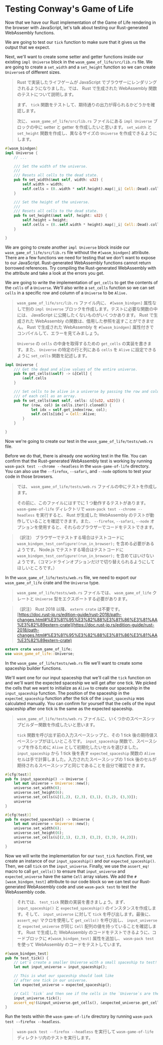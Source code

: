 # Testing Conway's Game of Life

Now that we have our Rust implementation of the Game of Life rendering in the 
browser with JavaScript, let's talk about testing our Rust-generated 
WebAssembly functions.

We are going to test our `tick` function to make sure that it gives us the 
output that we expect.

Next, we'll want to create some setter and getter 
functions inside our existing `impl Universe` block in the
`wasm_game_of_life/src/lib.rs` file. We are going to create a `set_width`
and a `set_height` function so we can create `Universe`s of different sizes.

> Rust で実装したライフゲームが JavaScript でブラウザーにレンダリングされるようになりました。では、 Rust で生成された WebAssembly 関数のテストについて説明します。
>
> まず、 `tick` 関数をテストして、期待通りの出力が得られるかどうかを確認します。
>
> 次に、 `wasm_game_of_life/src/lib.rs` ファイルにある `impl Universe` ブロックの中に setter と getter を作成したいと思います。 `set_width` と `set_height` 関数を作成し、異なるサイズの `Universe` を作成できるようにします。

```rust
#[wasm_bindgen]
impl Universe { 
    // ...

    /// Set the width of the universe.
    ///
    /// Resets all cells to the dead state.
    pub fn set_width(&mut self, width: u32) {
        self.width = width;
        self.cells = (0..width * self.height).map(|_i| Cell::Dead).collect();
    }

    /// Set the height of the universe.
    ///
    /// Resets all cells to the dead state.
    pub fn set_height(&mut self, height: u32) {
        self.height = height;
        self.cells = (0..self.width * height).map(|_i| Cell::Dead).collect();
    }

}
```

We are going to create another `impl Universe` block inside our
`wasm_game_of_life/src/lib.rs` file without the `#[wasm_bindgen]` attribute.
There are a few functions we need for testing that we don't want to expose to
our JavaScript. Rust-generated WebAssembly functions cannot return
borrowed references. Try compiling the Rust-generated WebAssembly with the
attribute and take a look at the errors you get.

We are going to write the implementation of `get_cells` to get the contents of
the `cells` of a `Universe`. We'll also write a `set_cells` function so we can
set `cells` in a specific row and column of a `Universe` to be `Alive.`

> `wasm_game_of_life/src/lib.rs` ファイル内に、 `#[wasm_bindgen]` 属性なしで別の `impl Universe` ブロックを作成します。テストに必要な関数の中には、 JavaScript に公開したくないものがいくつかあります。 Rust で生成された WebAssembly の関数は、借用した参照を返すことができません。 Rust で生成された WebAssembly を `#[wasm_bindgen]` 属性付きでコンパイルして、エラーを見てみましょう。
>
> `Universe` の `cells` の中身を取得するための `get_cells` の実装を書きます。また、 `Universe` の特定の行と列にある `cells` を `Alive` に設定できるように `set_cells` 関数を記述します。

```rust
impl Universe {
    /// Get the dead and alive values of the entire universe.
    pub fn get_cells(&self) -> &[Cell] {
        &self.cells
    }

    /// Set cells to be alive in a universe by passing the row and column
    /// of each cell as an array.
    pub fn set_cells(&mut self, cells: &[(u32, u32)]) {
        for (row, col) in cells.iter().cloned() {
            let idx = self.get_index(row, col);
            self.cells[idx] = Cell::Alive;
        }
    }

}
```

Now we're going to create our test in the `wasm_game_of_life/tests/web.rs` file.

Before we do that, there is already one working test in the file. You can
confirm that the Rust-generated WebAssembly test is working by running
`wasm-pack test --chrome --headless` in the `wasm-game-of-life` directory.
You can also use the `--firefox`, `--safari`, and `--node` options to
test your code in those browsers.

> では、 `wasm_game_of_life/tests/web.rs` ファイルの中にテストを作成します。
>
> その前に、このファイルにはすでに 1 つ動作するテストがあります。 `wasm-game-of-life` ディレクトリで `wasm-pack test --chrome --headless` を実行すると、 Rust が生成した WebAssembly のテストが動作していることを確認できます。また、 `--firefox`, `--safari`, `--node` オプションを使用すると、それらのブラウザーでコードをテストできます。

> （訳注） ブラウザーでテストする場合はテストコードに `wasm_bindgen_test_configure!(run_in_browser);` を含める必要があるようです。 Node.js でテストする場合はテストコードに `wasm_bindgen_test_configure!(run_in_browser);` を含めてはいけないようです。（コマンドラインオプションだけで切り替えられるようにしてほしいところです。）

In the `wasm_game_of_life/tests/web.rs` file, we need to export our
`wasm_game_of_life` crate and the `Universe` type.

> `wasm_game_of_life/tests/web.rs` ファイルでは、 `wasm_game_of_life` クレートと `Universe` 型をエクスポートする必要があります。

> （訳注） Rust 2018 以降、 `extern crate` は不要です。  
> [https://doc.rust-jp.rs/edition-guide/rust-2018/path-changes.html#%E3%81%95%E3%82%88%E3%81%86%E3%81%AA%E3%82%89extern-crate](https://doc.rust-jp.rs/edition-guide/rust-2018/path-changes.html#%E3%81%95%E3%82%88%E3%81%86%E3%81%AA%E3%82%89extern-crate)

```rust
extern crate wasm_game_of_life;
use wasm_game_of_life::Universe;
```

In the `wasm_game_of_life/tests/web.rs` file we'll want to create some
spaceship builder functions.

We'll want one for our input spaceship that we'll call the `tick` function on
and we'll want the expected spaceship we will get after one tick. We picked the
cells that we want to initialize as `Alive` to create our spaceship in the
`input_spaceship` function. The position of the spaceship in the
`expected_spaceship` function after the tick of the `input_spaceship` was
calculated manually. You can confirm for yourself that the cells of the input
spaceship after one tick is the same as the expected spaceship.

> `wasm_game_of_life/tests/web.rs` ファイルに、いくつかのスペースシップビルダー関数を作成したいと思います。
>
> `tick` 関数を呼び出す前の入力スペースシップと、その 1 tick 後の期待値スペースシップがほしいところです。 `input_spaceship` 関数で、スペースシップを作るために `Alive` として初期化したいセルを選びました。 `input_spaceship` から 1 tick 後を表す `expected_spaceship` 関数の `Alive` セルは手で計算しました。入力されたスペースシップの 1 tick 後のセルが期待されるスペースシップと同じであることを自分で確認できます。

```rust
#[cfg(test)]
pub fn input_spaceship() -> Universe {
    let mut universe = Universe::new();
    universe.set_width(6);
    universe.set_height(6);
    universe.set_cells(&[(1,2), (2,3), (3,1), (3,2), (3,3)]);
    universe
}

#[cfg(test)]
pub fn expected_spaceship() -> Universe {
    let mut universe = Universe::new();
    universe.set_width(6);
    universe.set_height(6);
    universe.set_cells(&[(2,1), (2,3), (3,2), (3,3), (4,2)]);
    universe
}
```

Now we will write the implementation for our `test_tick` function. First, we
create an instance of our `input_spaceship()` and our `expected_spaceship()`.
Then, we call `tick` on the `input_universe`. Finally, we use the `assert_eq!`
macro to call `get_cells()` to ensure that `input_universe` and
`expected_universe` have the same `Cell` array values. We add the
`#[wasm_bindgen_test]` attribute to our code block so we can test our
Rust-generated WebAssembly code and use `wasm-pack test` to test the
WebAssembly code.

> それでは、 `test_tick` 関数の実装を書きましょう。まず、 `input_spaceship()` と `expected_spaceship()` のインスタンスを作成します。そして、 `input_universe` に対して `tick` を呼び出します。最後に、 `assert_eq!` マクロを使用して `get_cells()` を呼び出し、 `input_universe` と `expected_universe` が同じ `Cell` 配列の値を持っていることを確認します。 Rust で生成した WebAssembly のコードをテストできるように、コードブロックに `#[wasm_bindgen_test]` 属性を追加し、 `wasm-pack test` を使って WebAssembly のコードをテストしています。

```rust
#[wasm_bindgen_test]
pub fn test_tick() {
    // Let's create a smaller Universe with a small spaceship to test!
    let mut input_universe = input_spaceship();

    // This is what our spaceship should look like
    // after one tick in our universe.
    let expected_universe = expected_spaceship();

    // Call `tick` and then see if the cells in the `Universe`s are the same.
    input_universe.tick();
    assert_eq!(&input_universe.get_cells(), &expected_universe.get_cells());
}
```

Run the tests within the `wasm-game-of-life` directory by running
`wasm-pack test --firefox --headless`.

> `wasm-pack test --firefox --headless` を実行して `wasm-game-of-life` ディレクトリ内のテストを実行します。
